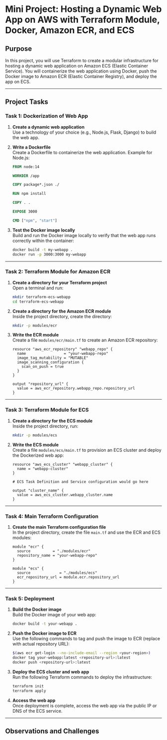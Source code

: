 # Mini Project: Hosting a Dynamic Web App on AWS with Terraform Module, Docker, Amazon ECR, and ECS

## Purpose
In this project, you will use Terraform to create a modular infrastructure for hosting a dynamic web application on Amazon ECS (Elastic Container Service). You will containerize the web application using Docker, push the Docker image to Amazon ECR (Elastic Container Registry), and deploy the app on ECS.

---

## Project Tasks

### Task 1: Dockerization of Web App
1. **Create a dynamic web application**  
   Use a technology of your choice (e.g., Node.js, Flask, Django) to build the web app.

2. **Write a Dockerfile**  
   Create a Dockerfile to containerize the web application. Example for Node.js:

   ```dockerfile
   FROM node:14

   WORKDIR /app

   COPY package*.json ./

   RUN npm install

   COPY . .

   EXPOSE 3000

   CMD ["npm", "start"]
   ```

3. **Test the Docker image locally**  
   Build and run the Docker image locally to verify that the web app runs correctly within the container:
   ```bash
   docker build -t my-webapp .
   docker run -p 3000:3000 my-webapp
   ```

---

### Task 2: Terraform Module for Amazon ECR
1. **Create a directory for your Terraform project**  
   Open a terminal and run:
   ```bash
   mkdir terraform-ecs-webapp
   cd terraform-ecs-webapp
   ```

2. **Create a directory for the Amazon ECR module**  
   Inside the project directory, create the directory:
   ```bash
   mkdir -p modules/ecr
   ```

3. **Write the ECR module**  
   Create a file `modules/ecr/main.tf` to create an Amazon ECR repository:
   ```hcl
   resource "aws_ecr_repository" "webapp_repo" {
     name                 = "your-webapp-repo"
     image_tag_mutability = "MUTABLE"
     image_scanning_configuration {
       scan_on_push = true
     }
   }

   output "repository_url" {
     value = aws_ecr_repository.webapp_repo.repository_url
   }
   ```

---

### Task 3: Terraform Module for ECS
1. **Create a directory for the ECS module**  
   Inside the project directory, run:
   ```bash
   mkdir -p modules/ecs
   ```

2. **Write the ECS module**  
   Create a file `modules/ecs/main.tf` to provision an ECS cluster and deploy the Dockerized web app:
   ```hcl
   resource "aws_ecs_cluster" "webapp_cluster" {
     name = "webapp-cluster"
   }

   # ECS Task Definition and Service configuration would go here

   output "cluster_name" {
     value = aws_ecs_cluster.webapp_cluster.name
   }
   ```

---

### Task 4: Main Terraform Configuration
1. **Create the main Terraform configuration file**  
   In the project directory, create the file `main.tf` and use the ECR and ECS modules:
   ```hcl
   module "ecr" {
     source          = "./modules/ecr"
     repository_name = "your-webapp-repo"
   }

   module "ecs" {
     source             = "./modules/ecs"
     ecr_repository_url = module.ecr.repository_url
   }
   ```

---

### Task 5: Deployment
1. **Build the Docker image**  
   Build the Docker image of your web app:
   ```bash
   docker build -t your-webapp .
   ```

2. **Push the Docker image to ECR**  
   Use the following commands to tag and push the image to ECR (replace with actual repository URL):
   ```bash
   $(aws ecr get-login --no-include-email --region <your-region>)
   docker tag your-webapp:latest <repository-url>:latest
   docker push <repository-url>:latest
   ```

3. **Deploy the ECS cluster and web app**  
   Run the following Terraform commands to deploy the infrastructure:
   ```bash
   terraform init
   terraform apply
   ```

4. **Access the web app**  
   Once deployment is complete, access the web app via the public IP or DNS of the ECS service.

---

## Observations and Challenges
